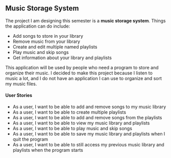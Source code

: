 ## Music Storage System

The project I am designing this semester is a **music storage system**. Things the application can do include:

<ul>
<li>Add songs to store in your library</li>
<li>Remove music from your library</li>
<li>Create and edit multiple named playlists</li>
<li>Play music and skip songs</li>
<li>Get information about your library and playlists</li>
</ul>

This application will be used by people who need a program to store and organize their music. I decided to make this
project because I listen to music a lot, and I do not have an application I can use to organize and sort my music files.

#### User Stories

<ul>
<li>As a user, I want to be able to add and remove songs to my music library</li>
<li>As a user, I want to be able to create multiple playlists</li>
<li>As a user, I want to be able to add and remove songs from the playlists</li>
<li>As a user, I want to be able to view my music library and playlists</li>
<li>As a user, I want to be able to play music and skip songs</li>
<li>As a user, I want to be able to save my music library and playlists when I quit the program</li>
<li>As a user, I want to be able to still access my previous music library and playlists when the program starts</li>
</ul>